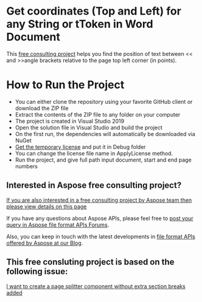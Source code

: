 # Get coordinates (Top and Left) for any String or tToken in Word Document

This [free consulting project](https://aspose-free-consulting.github.io/) helps you find the position of text between << and >>angle brackets relative to the page top left corner (in points).

# How to Run the Project

* You can either clone the repository using your favorite GitHub client or download the ZIP file
* Extract the contents of the ZIP file to any folder on your computer
* The project is created in Visual Studio 2019
* Open the solution file in Visual Studio and build the project
* On the first run, the dependencies will automatically be downloaded via NuGet
* [Get the temporary license](https://purchase.aspose.com/temporary-license) and put it in Debug folder
* You can change the license file name in ApplyLicense method.
* Run the project, and give full path input document, start and end page numbers

## Interested in Aspose free consulting project?
[If you are also interested in a free consulting project by Aspose team then please view details on this page](https://aspose-free-consulting.github.io/)

If you have any questions about Aspose APIs, please feel free to [post your query in Aspose file format APIs Forums](https://forum.aspose.com/). 

Also, you can keep in touch with the latest developments in [file format APIs offered by Aspose at our Blog](https://blog.aspose.com/). 

## This free consluting project is based on the following issue:
[I want to create a page splitter component without extra section breaks added](https://github.com/aspose-free-consulting/projects/issues/85)
